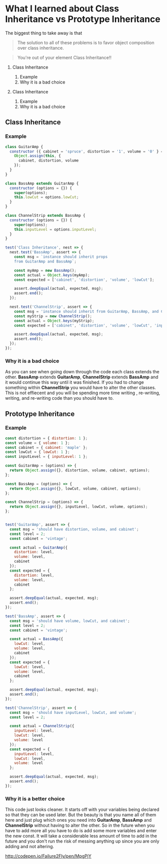 # What I learned about Class Inheritance vs Prototype Inheritance

The biggest thing to take away is that 
> The solution to all of these problems is to favor object composition over class inheritance.

> You're out of your element Class Inheritance!!

1. Class Inheritance
   1. Example
   1. Why it is a bad choice

1. Class Inheritance
   1. Example
   1. Why it is a bad choice


## Class Inheritance

### Example

```javascript
class GuitarAmp {
  constructor ({ cabinet = 'spruce', distortion = '1', volume = '0' } = {}) {
    Object.assign(this, {
      cabinet, distortion, volume
    });
  }
}

class BassAmp extends GuitarAmp {
  constructor (options = {}) {
    super(options);
    this.lowCut = options.lowCut;
  }
}

class ChannelStrip extends BassAmp {
  constructor (options = {}) {
    super(options);
    this.inputLevel = options.inputLevel;
  }
}

test('Class Inheritance', nest => {
  nest.test('BassAmp', assert => {
    const msg = `instance should inherit props
    from GuitarAmp and BassAmp`;

    const myAmp = new BassAmp();
    const actual = Object.keys(myAmp);
    const expected = ['cabinet', 'distortion', 'volume', 'lowCut'];

    assert.deepEqual(actual, expected, msg);
    assert.end();
  });

  nest.test('ChannelStrip', assert => {
    const msg = 'instance should inherit from GuitarAmp, BassAmp, and ChannelStrip';
    const myStrip = new ChannelStrip();
    const actual = Object.keys(myStrip);
    const expected = ['cabinet', 'distortion', 'volume', 'lowCut', 'inputLevel'];

    assert.deepEqual(actual, expected, msg);
    assert.end();
  });
});
```

### Why it is a bad choice

As you can see when going down through the code each class extends the other. <strong>BassAmp</strong> extends <strong>GuitarAmp</strong>, <strong>ChannelStrip</strong> extends <strong>BassAmp</strong> and it would continue this way until it was finished. If you had to change something within <strong>ChannelStrip</strong> you would have to alter the other classes. This is not effiecent and you will be spending more time writing , re-writing, writing, and re-writing code than you should have to. 


## Prototype Inheritance
     
### Example

```javascript
const distortion = { distortion: 1 };
const volume = { volume: 1 };
const cabinet = { cabinet: 'maple' };
const lowCut = { lowCut: 1 };
const inputLevel = { inputLevel: 1 };

const GuitarAmp = (options) => {
  return Object.assign({}, distortion, volume, cabinet, options);
};

const BassAmp = (options) => {
  return Object.assign({}, lowCut, volume, cabinet, options);
};

const ChannelStrip = (options) => {
  return Object.assign({}, inputLevel, lowCut, volume, options);
};


test('GuitarAmp', assert => {
  const msg = 'should have distortion, volume, and cabinet';
  const level = 2;
  const cabinet = 'vintage';

  const actual = GuitarAmp({
    distortion: level,
    volume: level,
    cabinet
  });
  const expected = {
    distortion: level,
    volume: level,
    cabinet
  };

  assert.deepEqual(actual, expected, msg);
  assert.end();
});

test('BassAmp', assert => {
  const msg = 'should have volume, lowCut, and cabinet';
  const level = 2;
  const cabinet = 'vintage';

  const actual = BassAmp({
    lowCut: level,
    volume: level,
    cabinet
  });
  const expected = {
    lowCut: level,
    volume: level,
    cabinet
  };

  assert.deepEqual(actual, expected, msg);
  assert.end();
});

test('ChannelStrip', assert => {
  const msg = 'should have inputLevel, lowCut, and volume';
  const level = 2;

  const actual = ChannelStrip({
    inputLevel: level,
    lowCut: level,
    volume: level
  });
  const expected = {
    inputLevel: level,
    lowCut: level,
    volume: level
  };

  assert.deepEqual(actual, expected, msg);
  assert.end();
});
```

### Why it is a better choice

This code just looks cleaner. It starts off with your variables being declared so that they can be used later. But the beauty is that you name all of them here and just plug which ones you need into <strong>GuitarAmp</strong>, <strong>BassAmp</strong> and <strong>ChannelStrip</strong>
without having to alter the other. So in the future when you have to add more all you have to do is add some more variables and enter the new const. It will take a considerable less amount of time to add in the future and you don't run the risk of messing anything up since you are only adding and not altering. 

http://codepen.io/Failure2Fly/pen/MpgPjY